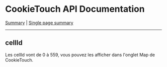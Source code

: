# CookieTouch API Documentation

[Summary](SUMMARY.md) | [Single page summary](singlepage.md)

<hr>

## cellId

Les cellId vont de 0 à 559, vous pouvez les afficher dans l'onglet Map de CookieTouch.
